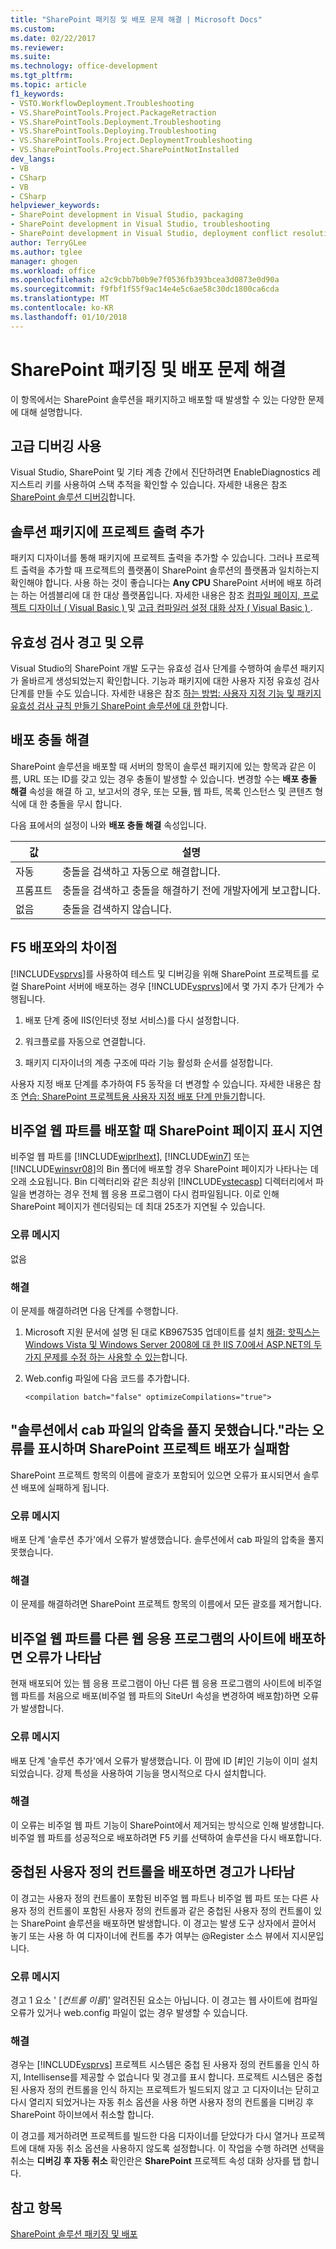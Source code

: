 ```yaml
---
title: "SharePoint 패키징 및 배포 문제 해결 | Microsoft Docs"
ms.custom: 
ms.date: 02/22/2017
ms.reviewer: 
ms.suite: 
ms.technology: office-development
ms.tgt_pltfrm: 
ms.topic: article
f1_keywords:
- VSTO.WorkflowDeployment.Troubleshooting
- VS.SharePointTools.Project.PackageRetraction
- VS.SharePointTools.Deployment.Troubleshooting
- VS.SharePointTools.Deploying.Troubleshooting
- VS.SharePointTools.Project.DeploymentTroubleshooting
- VS.SharePointTools.Project.SharePointNotInstalled
dev_langs:
- VB
- CSharp
- VB
- CSharp
helpviewer_keywords:
- SharePoint development in Visual Studio, packaging
- SharePoint development in Visual Studio, troubleshooting
- SharePoint development in Visual Studio, deployment conflict resolution
author: TerryGLee
ms.author: tglee
manager: ghogen
ms.workload: office
ms.openlocfilehash: a2c9cbb7b0b9e7f0536fb393bcea3d0873e0d90a
ms.sourcegitcommit: f9fbf1f55f9ac14e4e5c6ae58c30dc1800ca6cda
ms.translationtype: MT
ms.contentlocale: ko-KR
ms.lasthandoff: 01/10/2018
---
```

# <a name="troubleshooting-sharepoint-packaging-and-deployment"></a>SharePoint 패키징 및 배포 문제 해결
  이 항목에서는 SharePoint 솔루션을 패키지하고 배포할 때 발생할 수 있는 다양한 문제에 대해 설명합니다.  
  
## <a name="enabling-enhanced-debugging"></a>고급 디버깅 사용  
 Visual Studio, SharePoint 및 기타 계층 간에서 진단하려면 EnableDiagnostics 레지스트리 키를 사용하여 스택 추적을 확인할 수 있습니다. 자세한 내용은 참조 [SharePoint 솔루션 디버깅](../sharepoint/debugging-sharepoint-solutions.md)합니다.  
  
## <a name="adding-project-output-to-the-solution-package"></a>솔루션 패키지에 프로젝트 출력 추가  
 패키지 디자이너를 통해 패키지에 프로젝트 출력을 추가할 수 있습니다. 그러나 프로젝트 출력을 추가할 때 프로젝트의 플랫폼이 SharePoint 솔루션의 플랫폼과 일치하는지 확인해야 합니다. 사용 하는 것이 좋습니다는 **Any CPU** SharePoint 서버에 배포 하려는 하는 어셈블리에 대 한 대상 플랫폼입니다. 자세한 내용은 참조 [컴파일 페이지, 프로젝트 디자이너 &#40; Visual Basic &#41; ](/visualstudio/ide/reference/compile-page-project-designer-visual-basic) 및 [고급 컴파일러 설정 대화 상자 &#40; Visual Basic &#41; ](/visualstudio/ide/reference/advanced-compiler-settings-dialog-box-visual-basic).  
  
## <a name="validation-warnings-and-errors"></a>유효성 검사 경고 및 오류  
 Visual Studio의 SharePoint 개발 도구는 유효성 검사 단계를 수행하여 솔루션 패키지가 올바르게 생성되었는지 확인합니다. 기능과 패키지에 대한 사용자 지정 유효성 검사 단계를 만들 수도 있습니다. 자세한 내용은 참조 [하는 방법: 사용자 지정 기능 및 패키지 유효성 검사 규칙 만들기 SharePoint 솔루션에 대 한](../sharepoint/how-to-create-custom-feature-and-package-validation-rules-for-sharepoint-solutions.md)합니다.  
  
## <a name="deployment-conflict-resolution"></a>배포 충돌 해결  
 SharePoint 솔루션을 배포할 때 서버의 항목이 솔루션 패키지에 있는 항목과 같은 이름, URL 또는 ID를 갖고 있는 경우 충돌이 발생할 수 있습니다. 변경할 수는 **배포 충돌 해결** 속성을 해결 하 고, 보고서의 경우, 또는 모듈, 웹 파트, 목록 인스턴스 및 콘텐츠 형식에 대 한 충돌을 무시 합니다.  
  
 다음 표에서의 설정이 나와 **배포 충돌 해결** 속성입니다.  
  
|값|설명|  
|-----------|-----------------|  
|자동|충돌을 검색하고 자동으로 해결합니다.|  
|프롬프트|충돌을 검색하고 충돌을 해결하기 전에 개발자에게 보고합니다.|  
|없음|충돌을 검색하지 않습니다.|  
  
## <a name="differences-between-f5-deployment"></a>F5 배포와의 차이점  
 [!INCLUDE[vsprvs](../sharepoint/includes/vsprvs-md.md)]를 사용하여 테스트 및 디버깅을 위해 SharePoint 프로젝트를 로컬 SharePoint 서버에 배포하는 경우 [!INCLUDE[vsprvs](../sharepoint/includes/vsprvs-md.md)]에서 몇 가지 추가 단계가 수행됩니다.  
  
1.  배포 단계 중에 IIS(인터넷 정보 서비스)를 다시 설정합니다.  
  
2.  워크플로를 자동으로 연결합니다.  
  
3.  패키지 디자이너의 계층 구조에 따라 기능 활성화 순서를 설정합니다.  
  
 사용자 지정 배포 단계를 추가하여 F5 동작을 더 변경할 수 있습니다. 자세한 내용은 참조 [연습: SharePoint 프로젝트용 사용자 지정 배포 단계 만들기](../sharepoint/walkthrough-creating-a-custom-deployment-step-for-sharepoint-projects.md)합니다.  
  
## <a name="delay-displaying-sharepoint-page-when-deploying-visual-web-part"></a>비주얼 웹 파트를 배포할 때 SharePoint 페이지 표시 지연  
 비주얼 웹 파트를 [!INCLUDE[wiprlhext](../sharepoint/includes/wiprlhext-md.md)], [!INCLUDE[win7](../sharepoint/includes/win7-md.md)] 또는 [!INCLUDE[winsvr08](../sharepoint/includes/winsvr08-md.md)]의 Bin 폴더에 배포할 경우 SharePoint 페이지가 나타나는 데 오래 소요됩니다. Bin 디렉터리와 같은 최상위 [!INCLUDE[vstecasp](../sharepoint/includes/vstecasp-md.md)] 디렉터리에서 파일을 변경하는 경우 전체 웹 응용 프로그램이 다시 컴파일됩니다. 이로 인해 SharePoint 페이지가 렌더링되는 데 최대 25초가 지연될 수 있습니다.  
  
### <a name="error-message"></a>오류 메시지  
 없음  
  
### <a name="resolution"></a>해결  
 이 문제를 해결하려면 다음 단계를 수행합니다.  
  
1.  Microsoft 지원 문서에 설명 된 대로 KB967535 업데이트를 설치 [해결: 핫픽스는 Windows Vista 및 Windows Server 2008에 대 한 IIS 7.0에서 ASP.NET의 두 가지 문제를 수정 하는 사용할 수 있는](http://go.microsoft.com/fwlink/?LinkId=179055)합니다.  
  
2.  Web.config 파일에 다음 코드를 추가합니다.  
  
    ```  
    <compilation batch="false" optimizeCompilations="true">  
    ```  
  
## <a name="sharepoint-project-deployment-fails-with-error-failed-to-extract-the-cab-file-in-the-solution"></a>"솔루션에서 cab 파일의 압축을 풀지 못했습니다."라는 오류를 표시하며 SharePoint 프로젝트 배포가 실패함  
 SharePoint 프로젝트 항목의 이름에 괄호가 포함되어 있으면 오류가 표시되면서 솔루션 배포에 실패하게 됩니다.  
  
### <a name="error-message"></a>오류 메시지  
 배포 단계 '솔루션 추가'에서 오류가 발생했습니다. 솔루션에서 cab 파일의 압축을 풀지 못했습니다.  
  
### <a name="resolution"></a>해결  
 이 문제를 해결하려면 SharePoint 프로젝트 항목의 이름에서 모든 괄호를 제거합니다.  
  
## <a name="error-appears-when-deploying-a-visual-web-part-to-a-site-on-a-different-web-application"></a>비주얼 웹 파트를 다른 웹 응용 프로그램의 사이트에 배포하면 오류가 나타남  
 현재 배포되어 있는 웹 응용 프로그램이 아닌 다른 웹 응용 프로그램의 사이트에 비주얼 웹 파트를 처음으로 배포(비주얼 웹 파트의 SiteUrl 속성을 변경하여 배포함)하면 오류가 발생합니다.  
  
### <a name="error-message"></a>오류 메시지  
 배포 단계 '솔루션 추가'에서 오류가 발생했습니다. 이 팜에 ID [#]인 기능이 이미 설치되었습니다. 강제 특성을 사용하여 기능을 명시적으로 다시 설치합니다.  
  
### <a name="resolution"></a>해결  
 이 오류는 비주얼 웹 파트 기능이 SharePoint에서 제거되는 방식으로 인해 발생합니다. 비주얼 웹 파트를 성공적으로 배포하려면 F5 키를 선택하여 솔루션을 다시 배포합니다.  
  
## <a name="warning-appears-when-deploying-nested-user-controls"></a>중첩된 사용자 정의 컨트롤을 배포하면 경고가 나타남  
 이 경고는 사용자 정의 컨트롤이 포함된 비주얼 웹 파트나 비주얼 웹 파트 또는 다른 사용자 정의 컨트롤이 포함된 사용자 정의 컨트롤과 같은 중첩된 사용자 정의 컨트롤이 있는 SharePoint 솔루션을 배포하면 발생합니다. 이 경고는 발생 도구 상자에서 끌어서 놓기 또는 사용 하 여 디자이너에 컨트롤 추가 여부는 @Register 소스 뷰에서 지시문입니다.  
  
### <a name="error-message"></a>오류 메시지  
 경고 1 요소 ' [*컨트롤 이름*]' 알려진된 요소는 아닙니다. 이 경고는 웹 사이트에 컴파일 오류가 있거나 web.config 파일이 없는 경우 발생할 수 있습니다.  
  
### <a name="resolution"></a>해결  
 경우는 [!INCLUDE[vsprvs](../sharepoint/includes/vsprvs-md.md)] 프로젝트 시스템은 중첩 된 사용자 정의 컨트롤을 인식 하지, Intellisense를 제공할 수 없습니다 및 경고를 표시 합니다. 프로젝트 시스템은 중첩 된 사용자 정의 컨트롤을 인식 하지는 프로젝트가 빌드되지 않고 고 디자이너는 닫히고 다시 열리지 되었거나는 자동 취소 옵션을 사용 하면 사용자 정의 컨트롤을 디버깅 후 SharePoint 하이브에서 취소할 합니다.  
  
 이 경고를 제거하려면 프로젝트를 빌드한 다음 디자이너를 닫았다가 다시 열거나 프로젝트에 대해 자동 취소 옵션을 사용하지 않도록 설정합니다. 이 작업을 수행 하려면 선택을 취소는 **디버깅 후 자동 취소** 확인란은 **SharePoint** 프로젝트 속성 대화 상자를 탭 합니다.  
  
## <a name="see-also"></a>참고 항목  
 [SharePoint 솔루션 패키징 및 배포](../sharepoint/packaging-and-deploying-sharepoint-solutions.md)  
  
  

